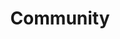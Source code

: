 ---
title: "Community"

domain:
  grantedPower: |
    Use calm emotions as a spell-like ability once per day. Gain a +2 competence bonus on _diplomacy_ checks.
  spells: |
    1. {% spell_link bless %}
    1. {% spell_link status %}
    1. {% spell_link prayer %}
    1. {% spell_link status-greater %}
    1. {% spell_link telepathic-bond %}
    1. {% spell_link heroes-feast %}
    1. {% spell_link refuge %}
    1. {% spell_link sympathy %}
    1. {% spell_link heal-mass %}
---